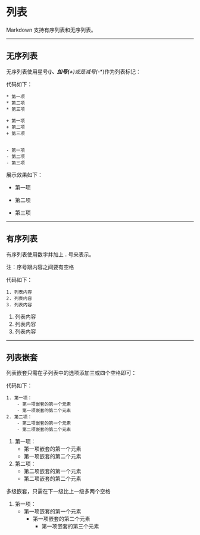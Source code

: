 # 列表

Markdown 支持有序列表和无序列表。

---

## 无序列表

无序列表使用星号(*****)、加号(**+**)或是减号(**-**)作为列表标记：

代码如下：

```base
* 第一项
* 第二项
* 第三项

+ 第一项
+ 第二项
+ 第三项


- 第一项
- 第二项
- 第三项
```

展示效果如下：

* 第一项

* 第二项

* 第三项

---

## 有序列表

有序列表使用数字并加上 **.** 号来表示。

注：序号跟内容之间要有空格

代码如下：

```undefined
1. 列表内容
2. 列表内容
3. 列表内容
```

1. 列表内容
2. 列表内容
3. 列表内容

---

## 列表嵌套

列表嵌套只需在子列表中的选项添加三或四个空格即可：

代码如下：

```
1. 第一项：
    - 第一项嵌套的第一个元素
    - 第一项嵌套的第二个元素
2. 第二项：
    - 第二项嵌套的第一个元素
    - 第二项嵌套的第二个元素
```

1. 第一项：
    - 第一项嵌套的第一个元素
    - 第一项嵌套的第二个元素
2. 第二项：
    - 第二项嵌套的第一个元素
    - 第二项嵌套的第二个元素

多级嵌套，只需在下一级比上一级多两个空格

1. 第一项：
    - 第一项嵌套的第一个元素
      - 第一项嵌套的第二个元素
        - 第一项嵌套的第三个元素

